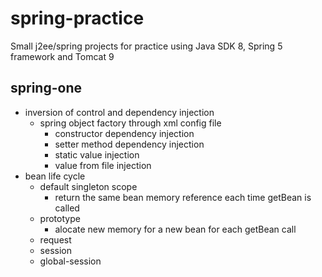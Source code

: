 # spring-practice
Small j2ee/spring projects for practice using Java SDK 8, Spring 5 framework and Tomcat 9
## spring-one
- inversion of control and dependency injection
  - spring object factory through xml config file
    - constructor dependency injection
    - setter method dependency injection
    - static value injection
    - value from file injection
- bean life cycle
  - default singleton scope
    - return the same bean memory reference each time getBean is called
  - prototype
    - alocate new memory for a new bean for each getBean call
  - request
  - session
  - global-session
